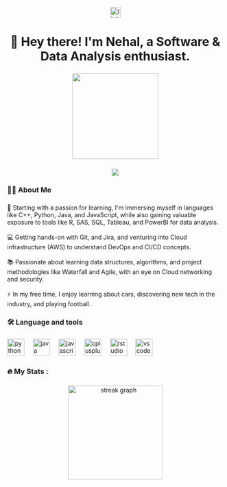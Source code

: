 <div align="center">
  <a href="https://www.linkedin.com/in/nehalrahman" target="_blank">
    <img src="https://img.shields.io/static/v1?message=LinkedIn&logo=linkedin&label=&color=0077B5&logoColor=white&labelColor=&style=for-the-badge" height="25" alt="linkedin logo"  />
  </a>
</div>

###

<h1 align="center">👋 Hey there! I'm Nehal, a Software & Data Analysis enthusiast.</h1>

###

<div align="center">
  <img height="200" src="https://raw.githubusercontent.com/TheDudeThatCode/TheDudeThatCode/master/Assets/Designer.gif"  />
</div>

###

<div align="center">
  <img src="https://visitor-badge.laobi.icu/badge?page_id=nehal-1998.nehal-1998&"  />
</div>

###

<h3 align="left">👩‍💻  About Me</h3>

###

<p align="left">🌟 Starting with a passion for learning, I'm immersing myself in languages like C++, Python, Java, and JavaScript, while also gaining valuable exposure to tools like R, SAS, SQL, Tableau, and PowerBI for data analysis.<br><br>💻 Getting hands-on with Git, and Jira, and venturing into Cloud infrastructure (AWS) to understand DevOps and CI/CD concepts.<br><br>📚 Passionate about learning data structures, algorithms, and project methodologies like Waterfall and Agile, with an eye on Cloud networking and security.<br><br>⚡ In my free time, I enjoy learning about cars, discovering new tech in the industry, and playing football.</p>

###

<h3 align="left">🛠 Language and tools</h3>

###

<div align="left">
  <img src="https://cdn.jsdelivr.net/gh/devicons/devicon/icons/python/python-original.svg" height="40" alt="python logo"  />
  <img width="12" />
  <img src="https://cdn.jsdelivr.net/gh/devicons/devicon/icons/java/java-original.svg" height="40" alt="java logo"  />
  <img width="12" />
  <img src="https://cdn.jsdelivr.net/gh/devicons/devicon/icons/javascript/javascript-original.svg" height="40" alt="javascript logo"  />
  <img width="12" />
  <img src="https://cdn.jsdelivr.net/gh/devicons/devicon/icons/cplusplus/cplusplus-original.svg" height="40" alt="cplusplus logo"  />
  <img width="12" />
  <img src="https://cdn.jsdelivr.net/gh/devicons/devicon/icons/rstudio/rstudio-original.svg" height="40" alt="rstudio logo"  />
  <img width="12" />
  <img src="https://cdn.jsdelivr.net/gh/devicons/devicon/icons/vscode/vscode-original.svg" height="40" alt="vscode logo"  />
</div>

###

<h3 align="left">🔥   My Stats :</h3>

###

<div align="center">
  <img src="https://streak-stats.demolab.com?user=nehal-1998&locale=en&mode=daily&theme=dark&hide_border=false&border_radius=5&order=3" height="220" alt="streak graph"  />
</div>

###
